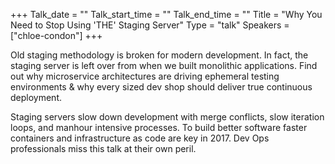 +++
Talk_date = ""
Talk_start_time = ""
Talk_end_time = ""
Title = "Why You Need to Stop Using 'THE' Staging Server"
Type = "talk"
Speakers = ["chloe-condon"]
+++


Old staging methodology is broken for modern development. In fact, the staging server is left over from when we built monolithic applications. Find out why microservice architectures are driving ephemeral testing environments & why every sized dev shop should deliver true continuous deployment.

Staging servers slow down development with merge conflicts, slow iteration loops, and manhour intensive processes. To build better software faster containers and infrastructure as code are key in 2017. Dev Ops professionals miss this talk at their own peril.

